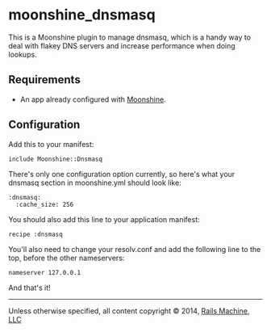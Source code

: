 # moonshine_dnsmasq

This is a Moonshine plugin to manage dnsmasq, which is a handy way to deal with flakey DNS servers and increase performance when doing lookups.

## Requirements

* An app already configured with   [Moonshine](http://github.com/railsmachine/moonshine).

## Configuration

Add this to your manifest:

<pre><code>include Moonshine::Dnsmasq</code></pre>

There's only one configuration option currently, so here's what your dnsmasq section in moonshine.yml should look like:

<pre><code>:dnsmasq:
  :cache_size: 256</code></pre>
  
You should also add this line to your application manifest:

<pre><code>recipe :dnsmasq</code></pre>

You'll also need to change your resolv.conf and add the following line to the top, before the other nameservers:

<pre><code>nameserver 127.0.0.1</code></pre>

And that's it!

***
Unless otherwise specified, all content copyright &copy; 2014, [Rails Machine, LLC](http://railsmachine.com)
